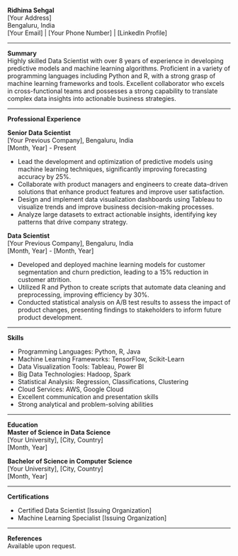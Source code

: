 **Ridhima Sehgal**  
[Your Address]  
Bengaluru, India  
[Your Email] | [Your Phone Number] | [LinkedIn Profile]

---

**Summary**  
Highly skilled Data Scientist with over 8 years of experience in developing predictive models and machine learning algorithms. Proficient in a variety of programming languages including Python and R, with a strong grasp of machine learning frameworks and tools. Excellent collaborator who excels in cross-functional teams and possesses a strong capability to translate complex data insights into actionable business strategies. 

---

**Professional Experience**  

**Senior Data Scientist**  
[Your Previous Company], Bengaluru, India  
[Month, Year] - Present  
- Lead the development and optimization of predictive models using machine learning techniques, significantly improving forecasting accuracy by 25%.  
- Collaborate with product managers and engineers to create data-driven solutions that enhance product features and improve user satisfaction.  
- Design and implement data visualization dashboards using Tableau to visualize trends and improve business decision-making processes.  
- Analyze large datasets to extract actionable insights, identifying key patterns that drive company strategy.  

**Data Scientist**  
[Your Previous Company], Bengaluru, India  
[Month, Year] - [Month, Year]  
- Developed and deployed machine learning models for customer segmentation and churn prediction, leading to a 15% reduction in customer attrition.  
- Utilized R and Python to create scripts that automate data cleaning and preprocessing, improving efficiency by 30%.  
- Conducted statistical analysis on A/B test results to assess the impact of product changes, presenting findings to stakeholders to inform future product development.

---

**Skills**  
- Programming Languages: Python, R, Java  
- Machine Learning Frameworks: TensorFlow, Scikit-Learn  
- Data Visualization Tools: Tableau, Power BI  
- Big Data Technologies: Hadoop, Spark  
- Statistical Analysis: Regression, Classifications, Clustering  
- Cloud Services: AWS, Google Cloud  
- Excellent communication and presentation skills  
- Strong analytical and problem-solving abilities  

---

**Education**  
**Master of Science in Data Science**  
[Your University], [City, Country]  
[Month, Year]  

**Bachelor of Science in Computer Science**  
[Your University], [City, Country]  
[Month, Year]  

---

**Certifications**  
- Certified Data Scientist [Issuing Organization]  
- Machine Learning Specialist [Issuing Organization]  

---

**References**  
Available upon request.